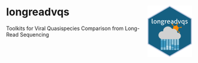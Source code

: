 # longreadvqs <img src='man/figures/longreadvqslogo.png' align="right" height="139" />

Toolkits for Viral Quasispecies Comparison from Long-Read Sequencing
